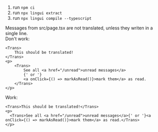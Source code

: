 1. run `npm ci`   
2. run `npx lingui extract`   
3. run `npx lingui compile --typescript`   
   
Messages from src/page.tsx are not translated, unless they writen in a single line.   
Don't work:   
```tsx
<Trans>
	This should be translated!
</Trans>
<p>
	<Trans>
		See all <a href="/unread">unread messages</a>
		{' or '}
		<a onClick={() => markAsRead()}>mark them</a> as read.
	</Trans>
</p>
```
Work:   
```tsx
<Trans>This should be translated!</Trans>
<p>
  <Trans>See all <a href="/unread">unread messages</a>{' or '}<a onClick={() => markAsRead()}>mark them</a> as read.</Trans>
</p>
```